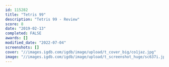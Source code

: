 ```yaml
---
id: 115282
title: "Tetris 99"
description: "Tetris 99 - Review"
score: 8
date: "2019-02-13"
completed: FALSE
awards: []
modified_date: "2022-07-04"
screenshots: []
cover: "//images.igdb.com/igdb/image/upload/t_cover_big/co1jaz.jpg"
image: "//images.igdb.com/igdb/image/upload/t_screenshot_huge/sc637i.jpg"
---
```

